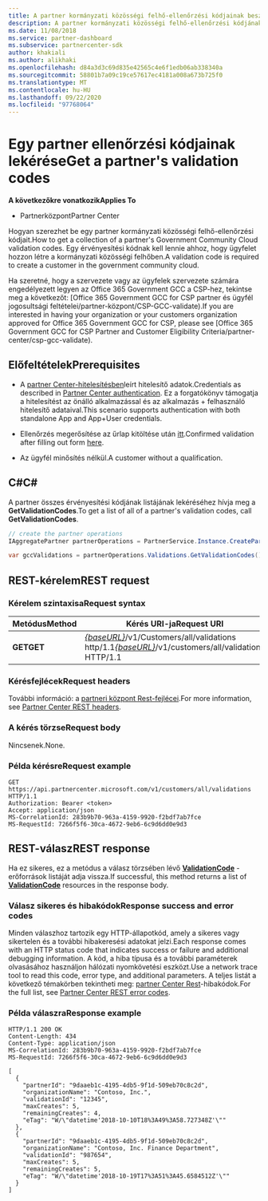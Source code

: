 ```yaml
---
title: A partner kormányzati közösségi felhő-ellenőrzési kódjainak beszerzése
description: A partner kormányzati közösségi felhő-ellenőrzési kódjának beszerzése.
ms.date: 11/08/2018
ms.service: partner-dashboard
ms.subservice: partnercenter-sdk
author: khakiali
ms.author: alikhaki
ms.openlocfilehash: d84a3d3c69d835e42565c4e6f1edb06ab338340a
ms.sourcegitcommit: 58801b7a09c19ce57617ec4181a008a673b725f0
ms.translationtype: MT
ms.contentlocale: hu-HU
ms.lasthandoff: 09/22/2020
ms.locfileid: "97768064"
---
```

# <a name="get-a-partners-validation-codes"></a><span data-ttu-id="27e98-103">Egy partner ellenőrzési kódjainak lekérése</span><span class="sxs-lookup"><span data-stu-id="27e98-103">Get a partner's validation codes</span></span>

<span data-ttu-id="27e98-104">**A következőkre vonatkozik**</span><span class="sxs-lookup"><span data-stu-id="27e98-104">**Applies To**</span></span>

- <span data-ttu-id="27e98-105">Partnerközpont</span><span class="sxs-lookup"><span data-stu-id="27e98-105">Partner Center</span></span>

<span data-ttu-id="27e98-106">Hogyan szerezhet be egy partner kormányzati közösségi felhő-ellenőrzési kódjait.</span><span class="sxs-lookup"><span data-stu-id="27e98-106">How to get a collection of a partner's Government Community Cloud validation codes.</span></span> <span data-ttu-id="27e98-107">Egy érvényesítési kódnak kell lennie ahhoz, hogy ügyfelet hozzon létre a kormányzati közösségi felhőben.</span><span class="sxs-lookup"><span data-stu-id="27e98-107">A validation code is required to create a customer in the government community cloud.</span></span>

<span data-ttu-id="27e98-108">Ha szeretné, hogy a szervezete vagy az ügyfelek szervezete számára engedélyezett legyen az Office 365 Government GCC a CSP-hez, tekintse meg a következőt: [Office 365 Government GCC for CSP partner és ügyfél jogosultsági feltételei/partner-központ/CSP-GCC-validate).</span><span class="sxs-lookup"><span data-stu-id="27e98-108">If you are interested in having your organization or your customers organization approved for Office 365 Government GCC for CSP, please see [Office 365 Government GCC for CSP Partner and Customer Eligibility Criteria/partner-center/csp-gcc-validate).</span></span>

## <a name="prerequisites"></a><span data-ttu-id="27e98-109">Előfeltételek</span><span class="sxs-lookup"><span data-stu-id="27e98-109">Prerequisites</span></span>

- <span data-ttu-id="27e98-110">A [partner Center-hitelesítésben](partner-center-authentication.md)leírt hitelesítő adatok.</span><span class="sxs-lookup"><span data-stu-id="27e98-110">Credentials as described in [Partner Center authentication](partner-center-authentication.md).</span></span> <span data-ttu-id="27e98-111">Ez a forgatókönyv támogatja a hitelesítést az önálló alkalmazással és az alkalmazás + felhasználó hitelesítő adataival.</span><span class="sxs-lookup"><span data-stu-id="27e98-111">This scenario supports authentication with both standalone App and App+User credentials.</span></span>

- <span data-ttu-id="27e98-112">Ellenőrzés megerősítése az űrlap kitöltése után [itt](https://products.office.com/government/eligibility-validation?ReqType=CSPPartner).</span><span class="sxs-lookup"><span data-stu-id="27e98-112">Confirmed validation after filling out form [here](https://products.office.com/government/eligibility-validation?ReqType=CSPPartner).</span></span>

- <span data-ttu-id="27e98-113">Az ügyfél minősítés nélkül.</span><span class="sxs-lookup"><span data-stu-id="27e98-113">A customer without a qualification.</span></span>

## <a name="c"></a><span data-ttu-id="27e98-114">C\#</span><span class="sxs-lookup"><span data-stu-id="27e98-114">C\#</span></span>

<span data-ttu-id="27e98-115">A partner összes érvényesítési kódjának listájának lekéréséhez hívja meg a **GetValidationCodes**.</span><span class="sxs-lookup"><span data-stu-id="27e98-115">To get a list of all of a partner's validation codes, call **GetValidationCodes**.</span></span>

``` csharp
// create the partner operations
IAggregatePartner partnerOperations = PartnerService.Instance.CreatePartnerOperations(credentials);

var gccValidations = partnerOperations.Validations.GetValidationCodes();
```

## <a name="rest-request"></a><span data-ttu-id="27e98-116">REST-kérelem</span><span class="sxs-lookup"><span data-stu-id="27e98-116">REST request</span></span>

### <a name="request-syntax"></a><span data-ttu-id="27e98-117">Kérelem szintaxisa</span><span class="sxs-lookup"><span data-stu-id="27e98-117">Request syntax</span></span>

| <span data-ttu-id="27e98-118">Metódus</span><span class="sxs-lookup"><span data-stu-id="27e98-118">Method</span></span>  | <span data-ttu-id="27e98-119">Kérés URI-ja</span><span class="sxs-lookup"><span data-stu-id="27e98-119">Request URI</span></span>                                                                                          |
|---------|------------------------------------------------------------------------------------------------------|
| <span data-ttu-id="27e98-120">**GET**</span><span class="sxs-lookup"><span data-stu-id="27e98-120">**GET**</span></span> | <span data-ttu-id="27e98-121">[*{baseURL}*](partner-center-rest-urls.md)/v1/Customers/all/validations http/1.1</span><span class="sxs-lookup"><span data-stu-id="27e98-121">[*{baseURL}*](partner-center-rest-urls.md)/v1/customers/all/validations HTTP/1.1</span></span> |

### <a name="request-headers"></a><span data-ttu-id="27e98-122">Kérésfejlécek</span><span class="sxs-lookup"><span data-stu-id="27e98-122">Request headers</span></span>

<span data-ttu-id="27e98-123">További információ: a [partneri központ Rest-fejlécei](headers.md).</span><span class="sxs-lookup"><span data-stu-id="27e98-123">For more information, see [Partner Center REST headers](headers.md).</span></span>

### <a name="request-body"></a><span data-ttu-id="27e98-124">A kérés törzse</span><span class="sxs-lookup"><span data-stu-id="27e98-124">Request body</span></span>

<span data-ttu-id="27e98-125">Nincsenek.</span><span class="sxs-lookup"><span data-stu-id="27e98-125">None.</span></span>

### <a name="request-example"></a><span data-ttu-id="27e98-126">Példa kérésre</span><span class="sxs-lookup"><span data-stu-id="27e98-126">Request example</span></span>

```http
GET https://api.partnercenter.microsoft.com/v1/customers/all/validations HTTP/1.1
Authorization: Bearer <token>
Accept: application/json
MS-CorrelationId: 283b9b70-963a-4159-9920-f2bdf7ab7fce
MS-RequestId: 7266f5f6-30ca-4672-9eb6-6c9d6dd0e9d3
```

## <a name="rest-response"></a><span data-ttu-id="27e98-127">REST-válasz</span><span class="sxs-lookup"><span data-stu-id="27e98-127">REST response</span></span>

<span data-ttu-id="27e98-128">Ha ez sikeres, ez a metódus a válasz törzsében lévő [**ValidationCode**](utility-resources.md#validationcode) -erőforrások listáját adja vissza.</span><span class="sxs-lookup"><span data-stu-id="27e98-128">If successful, this method returns a list of [**ValidationCode**](utility-resources.md#validationcode) resources in the response body.</span></span>

### <a name="response-success-and-error-codes"></a><span data-ttu-id="27e98-129">Válasz sikeres és hibakódok</span><span class="sxs-lookup"><span data-stu-id="27e98-129">Response success and error codes</span></span>

<span data-ttu-id="27e98-130">Minden válaszhoz tartozik egy HTTP-állapotkód, amely a sikeres vagy sikertelen és a további hibakeresési adatokat jelzi.</span><span class="sxs-lookup"><span data-stu-id="27e98-130">Each response comes with an HTTP status code that indicates success or failure and additional debugging information.</span></span> <span data-ttu-id="27e98-131">A kód, a hiba típusa és a további paraméterek olvasásához használjon hálózati nyomkövetési eszközt.</span><span class="sxs-lookup"><span data-stu-id="27e98-131">Use a network trace tool to read this code, error type, and additional parameters.</span></span> <span data-ttu-id="27e98-132">A teljes listát a következő témakörben tekintheti meg: [partner Center Rest](error-codes.md)-hibakódok.</span><span class="sxs-lookup"><span data-stu-id="27e98-132">For the full list, see [Partner Center REST error codes](error-codes.md).</span></span>

### <a name="response-example"></a><span data-ttu-id="27e98-133">Példa válaszra</span><span class="sxs-lookup"><span data-stu-id="27e98-133">Response example</span></span>

```http
HTTP/1.1 200 OK
Content-Length: 434
Content-Type: application/json
MS-CorrelationId: 283b9b70-963a-4159-9920-f2bdf7ab7fce
MS-RequestId: 7266f5f6-30ca-4672-9eb6-6c9d6dd0e9d3

[
  {
    "partnerId": "9daaeb1c-4195-4db5-9f1d-509eb70c8c2d",
    "organizationName": "Contoso, Inc.",
    "validationId": "12345",
    "maxCreates": 5,
    "remainingCreates": 4,
    "eTag": "W/\"datetime'2018-10-10T18%3A49%3A58.727348Z'\""
  },
  {
    "partnerId": "9daaeb1c-4195-4db5-9f1d-509eb70c8c2d",
    "organizationName": "Contoso, Inc. Finance Department",
    "validationId": "987654",
    "maxCreates": 5,
    "remainingCreates": 5,
    "eTag": "W/\"datetime'2018-10-19T17%3A51%3A45.6584512Z'\""
  }
]
```
